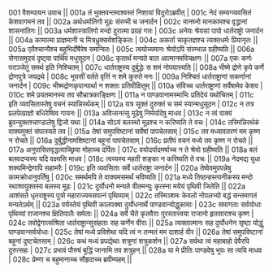 001  	वैशम्पायन उवाच ||
001a	तं भुक्तवन्तमाश्वस्तं निशायां विदुरोऽब्रवीत् |
001c	नेदं सम्यग्व्यवसितं केशवागमनं तव ||
002a	अर्थधर्मातिगो मूढः संरम्भी च जनार्दन |
002c	मानघ्नो मानकामश्च वृद्धानां शासनातिगः ||
003a	धर्मशास्त्रातिगो मन्दो दुरात्मा प्रग्रहं गतः |
003c	अनेयः श्रेयसां पापो धार्तराष्ट्रो जनार्दन ||
004a	कामात्मा प्राज्ञमानी च मित्रध्रुक्सर्वशङ्कितः |
004c	अकर्ता चाकृतज्ञश्च त्यक्तधर्मः प्रियानृतः ||
005a	एतैश्चान्यैश्च बहुभिर्दोषैरेष समन्वितः |
005c	त्वयोच्यमानः श्रेयोऽपि संरम्भान्न ग्रहीष्यति ||
006a	सेनासमुदयं दृष्ट्वा पार्थिवं मधुसूदन |
006c	कृतार्थं मन्यते बाल आत्मानमविचक्षणः ||
007a	एकः कर्णः पराञ्जेतुं समर्थ इति निश्चितम् |
007c	धार्तराष्ट्रस्य दुर्बुद्धेः स शमं नोपयास्यति ||
008a	भीष्मे द्रोणे कृपे कर्णे द्रोणपुत्रे जयद्रथे |
008c	भूयसीं वर्तते वृत्तिं न शमे कुरुते मनः ||
009a	निश्चितं धार्तराष्ट्राणां सकर्णानां जनार्दन |
009c	भीष्मद्रोणकृपान्पार्था न शक्ताः प्रतिवीक्षितुम् ||
010a	संविच्च धार्तराष्ट्राणां सर्वेषामेव केशव |
010c	शमे प्रयतमानस्य तव सौभ्रात्रकाङ्क्षिणः ||
011a	न पाण्डवानामस्माभिः प्रतिदेयं यथोचितम् |
011c	इति व्यवसितास्तेषु वचनं स्यान्निरर्थकम् ||
012a	यत्र सूक्तं दुरुक्तं च समं स्यान्मधुसूदन  |
012c	न तत्र प्रलपेत्प्राज्ञो बधिरेष्विव गायनः ||
013a	अविजानत्सु मूढेषु निर्मर्यादेषु माधव |
013c	न त्वं वाक्यं ब्रुवन्युक्तश्चाण्डालेषु द्विजो यथा ||
014a	सोऽयं बलस्थो मूढश्च न करिष्यति ते वचः |
014c	तस्मिन्निरर्थकं वाक्यमुक्तं संपत्स्यते तव ||
015a	तेषां समुपविष्टानां सर्वेषां पापचेतसाम् |
015c	तव मध्यावतरणं मम कृष्ण न रोचते ||
016a	दुर्बुद्धीनामशिष्टानां बहूनां पापचेतसाम् |
016c	प्रतीपं वचनं मध्ये तव कृष्ण न रोचते ||
017a	अनुपासितवृद्धत्वाच्छ्रिया मोहाच्च दर्पितः |
017c	वयोदर्पादमर्षाच्च न ते श्रेयो ग्रहीष्यति ||
018a	बलं बलवदप्यस्य यदि वक्ष्यसि माधव |
018c	त्वय्यस्य महती शङ्का न करिष्यति ते वचः ||
019a	नेदमद्य युधा शक्यमिन्द्रेणापि सहामरैः |
019c	इति व्यवसिताः सर्वे धार्तराष्ट्रा जनार्दन ||
020a	तेष्वेवमुपपन्नेषु कामक्रोधानुवर्तिषु |
020c	समर्थमपि ते वाक्यमसमर्थं भविष्यति ||
021a	मध्ये तिष्ठन्हस्त्यनीकस्य मन्दो रथाश्वयुक्तस्य बलस्य मूढः |
021c	दुर्योधनो मन्यते वीतमन्युः कृत्स्ना मयेयं पृथिवी जितेति ||
022a	आशंसते धृतराष्ट्रस्य पुत्रो महाराज्यमसपत्नं पृथिव्याम् |
022c	तस्मिञ्शमः केवलो नोपलभ्यो बद्धं सन्तमागतं मन्यतेऽर्थम् ||
023a	पर्यस्तेयं पृथिवी कालपक्वा दुर्योधनार्थे पाण्डवान्योद्धुकामाः |
023c	समागताः सर्वयोधाः पृथिव्यां राजानश्च क्षितिपालैः समेताः ||
024a	सर्वे चैते कृतवैराः पुरस्तात्त्वया राजानो हृतसाराश्च कृष्ण |
024c	तवोद्वेगात्संश्रिता धार्तराष्ट्रान्सुसंहताः सह कर्णेन वीराः ||
025a	त्यक्तात्मानः सह दुर्योधनेन सृष्टा योद्धुं पाण्डवान्सर्वयोधाः |
025c	तेषां मध्ये प्रविशेथा यदि त्वं न तन्मतं मम दाशार्ह वीर ||
026a	तेषां समुपविष्टानां बहूनां दुष्टचेतसाम् |
026c	कथं मध्यं प्रपद्येथाः शत्रूणां शत्रुकर्शन ||
027a	सर्वथा त्वं महाबाहो देवैरपि दुरुत्सहः |
027c	प्रभावं पौरुषं बुद्धिं जानामि तव शत्रुहन् ||
028a	या मे प्रीतिः पाण्डवेषु भूयः सा त्वयि माधव |
028c	प्रेम्णा च बहुमानाच्च सौहृदाच्च ब्रवीम्यहम् ||
